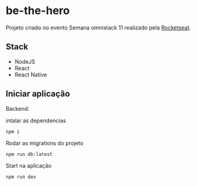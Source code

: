 # be-the-hero

Projeto criado no evento Semana omnistack 11 realizado pela [Rocketseat](https://rocketseat.com.br).

## Stack

- NodeJS
- React
- React Native

## Iniciar aplicação

Backend:

intalar as dependencias
```
npm i
```
Rodar as migrations do projeto
```
npm run db:latest
```
Start na aplicação
```
npm run dev
```
